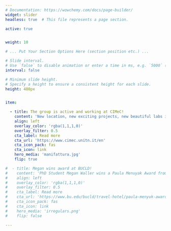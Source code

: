 ```yaml
---
# Documentation: https://wowchemy.com/docs/page-builder/
widget: slider
headless: true  # This file represents a page section.

active: true


weight: 10

# ... Put Your Section Options Here (section position etc.) ...

# Slide interval.
# Use `false` to disable animation or enter a time in ms, e.g. `5000` (5s).
interval: false

# Minimum slide height.
# Specify a height to ensure a consistent height for each slide.
height: 480px


item:

  - title: The group is active and working at CIMeC!
    content: 'New location, new exciting projects, new beautiful labs in an historical building in Rovereto'
    align: left
    overlay_color: 'rgba(1,1,1,0)'
    overlay_filter: 0.5
    cta_label: Read more
    cta_url: 'https://www.cimec.unitn.it/en'
    cta_icon_pack: fas
    cta_icon: link
    hero_media: 'manifattura.jpg'
    flip: true

#  - title: Megan wins award at BUCLD!
#    content: 'PhD Student Megan Waller wins a Paula Menuyak Award from the Boston University Conference on Language Development'
#    align: left
#    overlay_color: 'rgba(1,1,1,0)'
#    overlay_filter: 0.5
#    cta_label: Read more
#    cta_url: 'https://www.bu.edu/bucld/travel-hotel/paula-menyuk-award/'
#    cta_icon_pack: fas
#    cta_icon: link
#    hero_media: 'irregulars.png'
#    flip: false

---
```

